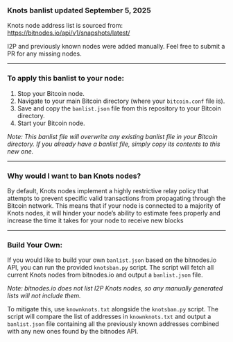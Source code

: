 ### Knots banlist updated September 5, 2025
Knots node address list is sourced from: https://bitnodes.io/api/v1/snapshots/latest/

I2P and previously known nodes were added manually.
Feel free to submit a PR for any missing nodes.

---

### To apply this banlist to your node:

1. Stop your Bitcoin node.
2. Navigate to your main Bitcoin directory (where your ```bitcoin.conf``` file is).
3. Save and copy the ```banlist.json``` file from this repository to your Bitcoin directory.
4. Start your Bitcoin node.

<i>Note: This banlist file will overwrite any existing banlist file in your Bitcoin directory. If you already have a banlist file, simply copy its contents to this new one.</i>
<br>

---
### Why would I want to ban Knots nodes?

By default, Knots nodes implement a highly restrictive relay policy that attempts to prevent specific valid transactions from propagating through the Bitcoin network. This means that if your node is connected to a majority of Knots nodes, it will hinder your node’s ability to estimate fees properly and increase the time it takes for your node to receive new blocks
<br>

---
### Build Your Own:

If you would like to build your own ```banlist.json``` based on the bitnodes.io API, you can run the provided ```knotsban.py``` script. The script will fetch all current Knots nodes from bitnodes.io and output a ```banlist.json``` file.

<i>Note: bitnodes.io does not list I2P Knots nodes, so any manually generated lists will not include them.</i>

To mitigate this, use ```knownknots.txt``` alongside the ```knotsban.py``` script. The script will compare the list of addresses in ```knownknots.txt``` and output a ```banlist.json``` file containing all the previously known addresses combined with any new ones found by the bitnodes API.

